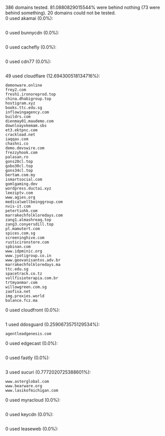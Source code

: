 386 domains tested. 81.0880829015544% were behind nothing (73 were behind something). 20 domains could not be tested.<br>
0 used akamai (0.0%):
```

```

0 used bunnycdn (0.0%):
```

```

0 used cachefly (0.0%):
```

```

0 used cdn77 (0.0%):
```

```

49 used cloudflare (12.694300518134716%):
```
demonware.online
frey2.com
fresh1.ironoreprod.top
china.dhabigroup.top
hostigram.xyz
books.ttc.edu.sg
inflowingagency.com
buildrs.com
dienmay01.maudemo.com
downloayxkemam.sbs
et3.ektpnc.com
crackload.net
iaqqav.com
chashni.co
demo.devswire.com
frezzyhook.com
palasan.ro
gons28cl.top
gobo30cl.top
gons34cl.top
bertam.com.my
ismartsocial.com
gomlgaming.dev
wordpress.ductai.xyz
leeziptv.com
www.agies.org
medicalwellbeinggroup.com
nvis-it.com
petertiohk.com
marrakechfolkloredays.com
zang1.almashreaq.top
zang3.conyersdill.top
pl.mamutert.com
spices.com.sg
screeninghive.com
rusticironstore.com
spbinan.com
www.idpminic.org
www.jyotigroup.co.in
www.geovanisantos.adv.br
marrakechfolkloredays.ma
ttc.edu.sg
spacetrack.co.tz
vollfisioterapia.com.br
trtmyanmar.com
willowgreen.com.sg
zaofisa.net
img.proxies.world
balance.fcz.ma
```

0 used cloudfront (0.0%):
```

```

1 used ddosguard (0.2590673575129534%):
```
agentleadgenesis.com
```

0 used edgecast (0.0%):
```

```

0 used fastly (0.0%):
```

```

3 used sucuri (0.7772020725388601%):
```
www.asterglobal.com
www.bearware.org
www.lasikofmichigan.com
```

0 used myracloud (0.0%):
```

```

0 used keycdn (0.0%):
```

```

0 used leaseweb (0.0%):
```

```
